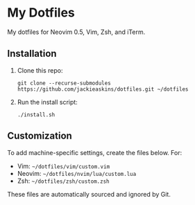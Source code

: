 # My Dotfiles
My dotfiles for Neovim 0.5, Vim, Zsh, and iTerm.

## Installation
1. Clone this repo:

   ```
   git clone --recurse-submodules https://github.com/jackieaskins/dotfiles.git ~/dotfiles
   ```

2. Run the install script:

   ```
   ./install.sh
   ```

## Customization
To add machine-specific settings, create the files below. For:
- Vim: `~/dotfiles/vim/custom.vim`
- Neovim: `~/dotfiles/nvim/lua/custom.lua`
- Zsh: `~/dotfiles/zsh/custom.zsh`

These files are automatically sourced and ignored by Git.
